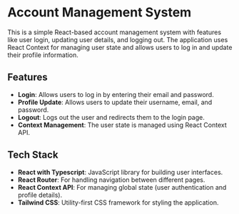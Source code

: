# Account Management System

This is a simple React-based account management system with features like user login, updating user details, and logging out. The application uses React Context for managing user state and allows users to log in and update their profile information.

## Features

- **Login**: Allows users to log in by entering their email and password.
- **Profile Update**: Allows users to update their username, email, and password.
- **Logout**: Logs out the user and redirects them to the login page.
- **Context Management**: The user state is managed using React Context API.

## Tech Stack

- **React with Typescript**: JavaScript library for building user interfaces.
- **React Router**: For handling navigation between different pages.
- **React Context API**: For managing global state (user authentication and profile details).
- **Tailwind CSS**: Utility-first CSS framework for styling the application.
